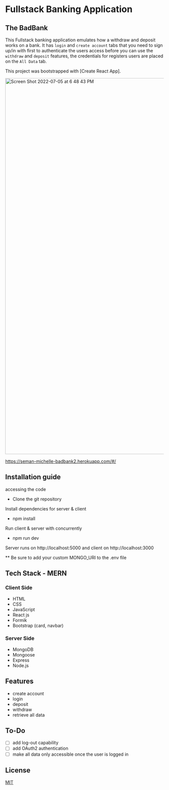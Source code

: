 # Fullstack Banking Application 

## The BadBank

This Fullstack banking application emulates how a withdraw and deposit works on a bank. It has `login` and `create account` tabs that you need to sign up/in with first to authenticate the users access before you can use the `withdraw` and `deposit` features, the credentials for registers users are placed on the `All Data` tab. 

This project was bootstrapped with [Create React App].  

<img width="1195" alt="Screen Shot 2022-07-05 at 6 48 43 PM" src="https://user-images.githubusercontent.com/89609365/177429811-a918a3b5-d149-43b5-a765-46cb0f5d9a2a.png">

https://seman-michelle-badbank2.herokuapp.com/#/

## Installation guide

accessing the code

* Clone the git repository

Install dependencies for server & client

* npm install

Run client & server with concurrently

* npm run dev

Server runs on http://localhost:5000 and client on http://localhost:3000

** Be sure to add your custom MONGO_URI to the .env file 

## Tech Stack - MERN
### Client Side
* HTML
* CSS
* JavaScript
* React js
* Formik
* Bootstrap (card, navbar)
### Server Side
* MongoDB
* Mongoose
* Express
* Node.js

## Features
* create account
* login
* deposit
* withdraw
* retrieve all data

## To-Do
- [ ] add log-out capability
- [ ] add OAuth2 authentication
- [ ] make all data only accessible once the user is logged in

## License
[MIT](https://choosealicense.com/licenses/mit/)
